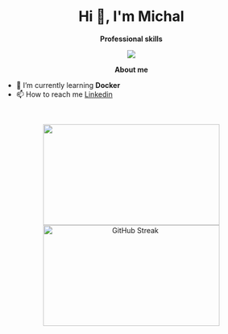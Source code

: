 <h1 align="center">Hi 👋, I'm Michal</h1>

<p align="center"> 
 <strong>
  Professional skills
  </strong>
</p>

<p align="center">
  <a href="https://skillicons.dev">
    <img src="https://skillicons.dev/icons?i=python,pytorch,tensorflow,mysql,postgres,django,fastapi,flask,html,aws,git,postman,selenium,graphql" />
  </a>
</p>

<p align="center"> 
 <strong>
  About me
  </strong>
</p>

- 🌱 I’m currently learning **Docker**
- 📫 How to reach me [Linkedin](https://www.linkedin.com/in/mchoczaj/)

</br>

<p align="center">
 <a href="#" alt="Moien Tajik's github stats">
  <img src="https://github-readme-stats.vercel.app/api/top-langs?username=mchoczay&show_icons=true&theme=tokyonight&locale=en&layout=compact" style="width: 350px; height: 200px; max-height: 200px;" />
 </a>
 <a href="https://git.io/streak-stats">
  <img src="https://streak-stats.demolab.com?user=mChoczay&theme=tokyonight&card_width=350" alt="GitHub Streak" style="width: 350px; height: 200px; max-height: 200px;" />
 </a>
</p>


